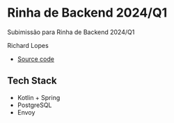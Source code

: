 # Rinha de Backend 2024/Q1

Subimissão para Rinha de Backend 2024/Q1

Richard Lopes

- [Source code](https://github.com/iRitiLopes/rinhabackend)

## Tech Stack

- Kotlin + Spring
- PostgreSQL
- Envoy
